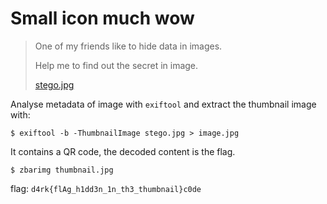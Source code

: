 # Small icon much wow

> One of my friends like to hide data in images.
>
> Help me to find out the secret in image.
>
> [stego.jpg](stego.jpg)

Analyse metadata of image with `exiftool` and extract the thumbnail image with:

	$ exiftool -b -ThumbnailImage stego.jpg > image.jpg

It contains a QR code, the decoded content is the flag.

	$ zbarimg thumbnail.jpg

flag: `d4rk{flAg_h1dd3n_1n_th3_thumbnail}c0de`